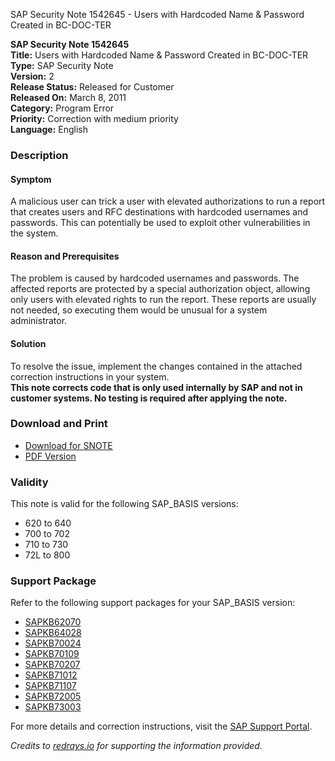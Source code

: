 SAP Security Note 1542645 - Users with Hardcoded Name & Password Created in BC-DOC-TER

**SAP Security Note 1542645**  
**Title:** Users with Hardcoded Name & Password Created in BC-DOC-TER  
**Type:** SAP Security Note  
**Version:** 2  
**Release Status:** Released for Customer  
**Released On:** March 8, 2011  
**Category:** Program Error  
**Priority:** Correction with medium priority  
**Language:** English

### Description

#### Symptom
A malicious user can trick a user with elevated authorizations to run a report that creates users and RFC destinations with hardcoded usernames and passwords. This can potentially be used to exploit other vulnerabilities in the system.

#### Reason and Prerequisites
The problem is caused by hardcoded usernames and passwords. The affected reports are protected by a special authorization object, allowing only users with elevated rights to run the report. These reports are usually not needed, so executing them would be unusual for a system administrator.

#### Solution
To resolve the issue, implement the changes contained in the attached correction instructions in your system.  
**This note corrects code that is only used internally by SAP and not in customer systems. No testing is required after applying the note.**

### Download and Print

- [Download for SNOTE](https://notesdownloads.sap.com/note/0040000009148112017)
- [PDF Version](https://userapps.support.sap.com/sap/support/sfm/notes/print/0001542645?language=en-US&token=3EA91F411065D42F8E84E74A3CD817AD)

### Validity
This note is valid for the following SAP_BASIS versions:

- 620 to 640
- 700 to 702
- 710 to 730
- 72L to 800

### Support Package
Refer to the following support packages for your SAP_BASIS version:
- [SAPKB62070](https://me.sap.com/supportpackage/SAPKB62070)
- [SAPKB64028](https://me.sap.com/supportpackage/SAPKB64028)
- [SAPKB70024](https://me.sap.com/supportpackage/SAPKB70024)
- [SAPKB70109](https://me.sap.com/supportpackage/SAPKB70109)
- [SAPKB70207](https://me.sap.com/supportpackage/SAPKB70207)
- [SAPKB71012](https://me.sap.com/supportpackage/SAPKB71012)
- [SAPKB71107](https://me.sap.com/supportpackage/SAPKB71107)
- [SAPKB72005](https://me.sap.com/supportpackage/SAPKB72005)
- [SAPKB73003](https://me.sap.com/supportpackage/SAPKB73003)

For more details and correction instructions, visit the [SAP Support Portal](https://me.sap.com/).

*Credits to [redrays.io](https://redrays.io) for supporting the information provided.*